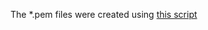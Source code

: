 The *.pem files were created using [this script](https://github.com/datahq/auth/blob/master/tools/generate_key_pair.sh)
